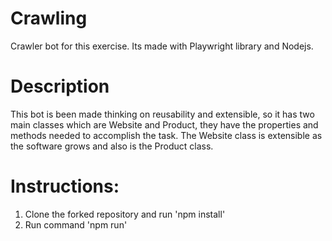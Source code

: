 # Crawling

Crawler bot for this exercise. Its made with Playwright library and Nodejs.

# Description

This bot is been made thinking on reusability and extensible, so it has two main classes which are Website and Product, they have the properties and methods needed to accomplish the task. The Website class is extensible as the software grows and also is the Product class.

# Instructions: 
1. Clone the forked repository and run 'npm install'
2. Run command 'npm run'